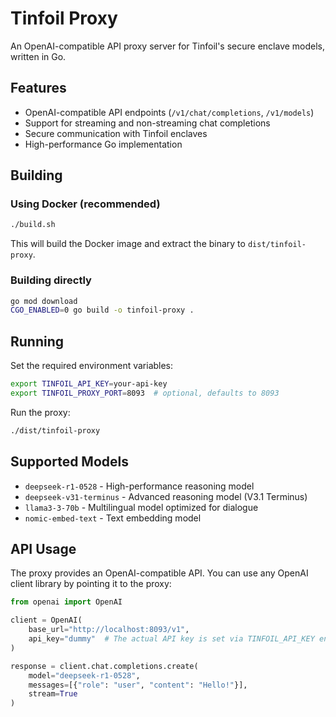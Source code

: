 # Tinfoil Proxy

An OpenAI-compatible API proxy server for Tinfoil's secure enclave models, written in Go.

## Features

- OpenAI-compatible API endpoints (`/v1/chat/completions`, `/v1/models`)
- Support for streaming and non-streaming chat completions
- Secure communication with Tinfoil enclaves
- High-performance Go implementation

## Building

### Using Docker (recommended)

```bash
./build.sh
```

This will build the Docker image and extract the binary to `dist/tinfoil-proxy`.

### Building directly

```bash
go mod download
CGO_ENABLED=0 go build -o tinfoil-proxy .
```

## Running

Set the required environment variables:

```bash
export TINFOIL_API_KEY=your-api-key
export TINFOIL_PROXY_PORT=8093  # optional, defaults to 8093
```

Run the proxy:

```bash
./dist/tinfoil-proxy
```

## Supported Models

- `deepseek-r1-0528` - High-performance reasoning model
- `deepseek-v31-terminus` - Advanced reasoning model (V3.1 Terminus)
- `llama3-3-70b` - Multilingual model optimized for dialogue
- `nomic-embed-text` - Text embedding model

## API Usage

The proxy provides an OpenAI-compatible API. You can use any OpenAI client library by pointing it to the proxy:

```python
from openai import OpenAI

client = OpenAI(
    base_url="http://localhost:8093/v1",
    api_key="dummy"  # The actual API key is set via TINFOIL_API_KEY env var
)

response = client.chat.completions.create(
    model="deepseek-r1-0528",
    messages=[{"role": "user", "content": "Hello!"}],
    stream=True
)
```
